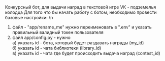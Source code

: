 Конкурсный бот, для выдачи наград в текстовой игре VK - подземелья колодца
Для того что бы начать работу с ботом, необходимо провести базовые настройки: \n
1) файл - "app/rename_me" нужно переименовать в ".env" и указать правильный валидный токен пользователя
2) файл app/config.py - нужно <br>
а) указать id - бота, который будет раздавать награды (my_id)<br>
б) указать id - чата библиотеки (library_id)<br>
в) указать id - чата где будет происходить выдача наград (contest_id)<br>
